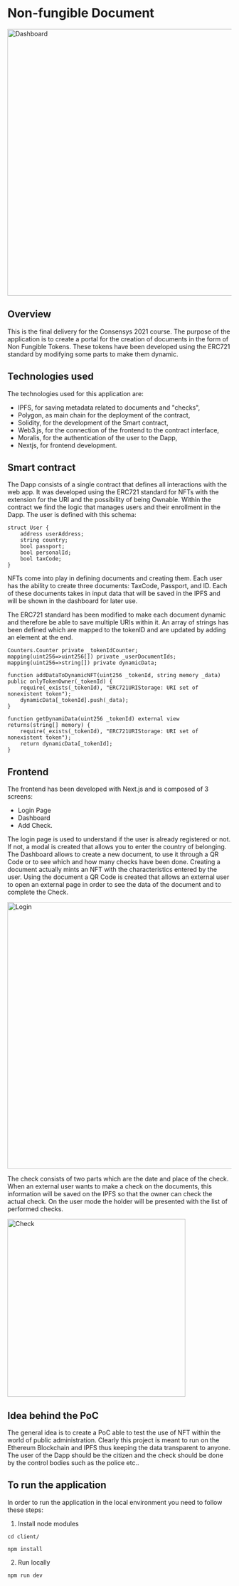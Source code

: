 # Non-fungible Document

<img src="../assets/dashboard.png" alt="Dashboard" title="The Dashboard" width="600"/>

## Overview
This is the final delivery for the Consensys 2021 course. The purpose of the application is to create a portal for the creation of documents in the form of Non Fungible Tokens. These tokens have been developed using the ERC721 standard by modifying some parts to make them dynamic.

## Technologies used 
The technologies used for this application are:
- IPFS, for saving metadata related to documents and "checks",
- Polygon, as main chain for the deployment of the contract,
- Solidity, for the development of the Smart contract,
- Web3.js, for the connection of the frontend to the contract interface,
- Moralis, for the authentication of the user to the Dapp,
- Nextjs, for frontend development.

## Smart contract 
The Dapp consists of a single contract that defines all interactions with the web app. It was developed using the ERC721 standard for NFTs with the extension for the URI and the possibility of being Ownable. Within the contract we find the logic that manages users and their enrollment in the Dapp. The user is defined with this schema:

```
struct User {
    address userAddress;
    string country;
    bool passport;
    bool personalId;
    bool taxCode;
}
```

NFTs come into play in defining documents and creating them. Each user has the ability to create three documents: TaxCode, Passport, and ID. Each of these documents takes in input data that will be saved in the IPFS and will be shown in the dashboard for later use. 

The ERC721 standard has been modified to make each document dynamic and therefore be able to save multiple URIs within it. An array of strings has been defined which are mapped to the tokenID and are updated by adding an element at the end. 

```
Counters.Counter private _tokenIdCounter;
mapping(uint256=>uint256[]) private _userDocumentIds;
mapping(uint256=>string[]) private dynamicData;

function addDataToDynamicNFT(uint256 _tokenId, string memory _data) public onlyTokenOwner(_tokenId) {
    require(_exists(_tokenId), "ERC721URIStorage: URI set of nonexistent token");
    dynamicData[_tokenId].push(_data);
}

function getDynamiData(uint256 _tokenId) external view returns(string[] memory) {
    require(_exists(_tokenId), "ERC721URIStorage: URI set of nonexistent token");
    return dynamicData[_tokenId];
}
```

## Frontend 
The frontend has been developed with Next.js and is composed of 3 screens: 

- Login Page
- Dashboard
- Add Check.

The login page is used to understand if the user is already registered or not. If not, a modal is created that allows you to enter the country of belonging. The Dashboard allows to create a new document, to use it through a QR Code or to see which and how many checks have been done. Creating a document actually mints an NFT with the characteristics entered by the user. Using the document a QR Code is created that allows an external user to open an external page in order to see the data of the document and to complete the Check.

<img src="../assets/login.png" alt="Login" title="The Login" width="600"/>

The check consists of two parts which are the date and place of the check. When an external user wants to make a check on the documents, this information will be saved on the IPFS so that the owner can check the actual check. On the user mode the holder will be presented with the list of performed checks. 


<img src="../assets/check.png" alt="Check" title="The Operator Check" width="400"/>


## Idea behind the PoC 
The general idea is to create a PoC able to test the use of NFT within the world of public administration. Clearly this project is meant to run on the Ethereum Blockchain and IPFS thus keeping the data transparent to anyone. The user of the Dapp should be the citizen and the check should be done by the control bodies such as the police etc..

## To run the application

In order to run the application in the local environment you need to follow these steps:
1) Install node modules
```
cd client/
```

```
npm install
```
2) Run locally

```
npm run dev
```